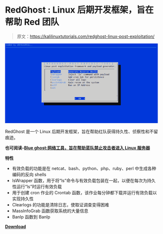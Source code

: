# RedGhost : Linux 后期开发框架，旨在帮助 Red 团队

> 原文：<https://kalilinuxtutorials.com/redghost-linux-post-exploitation/>

[![RedGhost : Linux Post Exploitation Framework Designed To Assist Red Teams](img/ea984f5ad7bc6548098ac916f39a878a.png "RedGhost : Linux Post Exploitation Framework Designed To Assist Red Teams")](https://1.bp.blogspot.com/-Li0-LxOzS18/XRJLa4KQBxI/AAAAAAAAA_M/WtozBnmcrI82ZwrR8ULvlZzL40PvLP4bQCLcBGAs/s1600/RedGhost%25281%2529.png)

RedGhost 是一个 Linux 后期开发框架，旨在帮助红队获得持久性、侦察性和不留痕迹。

**也可阅读-[Blue ghost:网络工具，旨在帮助蓝队禁止攻击者进入 Linux 服务器](https://kalilinuxtutorials.com/blueghost-banning-attackers-linux-servers/)**

**特性**

*   有效负载的功能是在 netcat、bash、python、php、ruby、perl 中生成各种编码的反向 shells
*   lsWrapper 函数，用于将“ls”命令与有效负载包装在一起，以便在每次为持久性运行“ls”时运行有效负载
*   用于创建 cron 作业的 Crontab 函数，该作业每分钟都下载并运行有效负载以实现持久性
*   Clearlogs 的功能是清除日志，使取证调查变得困难
*   MassInfoGrab 函数获取系统的大量信息
*   BanIp 函数到 BanIp

[**Download**](https://github.com/d4rk007/RedGhost)